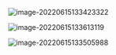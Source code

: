 







![image-20220615133423322](https://picgo-1301351990.cos.ap-beijing.myqcloud.com/markdown/image-20220615133423322.png)



![image-20220615133613119](https://picgo-1301351990.cos.ap-beijing.myqcloud.com/markdown/image-20220615133613119.png)



![image-20220615133505988](https://picgo-1301351990.cos.ap-beijing.myqcloud.com/markdown/image-20220615133505988.png)